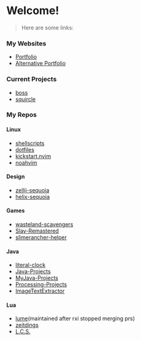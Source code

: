 # Welcome!

> Here are some links:

### My Websites
- [Portfolio](https://stardive.space)
- [Alternative Portfolio](https://noahbuergler.framer.website)

### Current Projects
- [boss](https://github.com/NQMVD/boss)
- [squircle]()

### My Repos

#### Linux
- [shellscripts]()
- [dotfiles]()
- [kickstart.nvim]()
- [noahvim]()

#### Design
- [zellij-sequoia]()
- [helix-sequoia]()

#### Games
- [wasteland-scavengers]()
- [Slay-Remastered]()
- [slimerancher-helper]()

#### Java
- [literal-clock]()
- [Java-Projects]()
- [MyJava-Projects]()
- [Processing-Projects]()
- [ImageTextExtractor]()

#### Lua
- [lume]()(maintained after rxi stopped merging prs)
- [zeitdings]()
- [L.C.S.](https://github.com/LogicCircuitSim/LCS/tree/menu-update)
